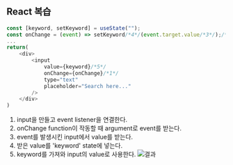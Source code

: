 ## React 복습

```Javascript
const [keyword, setKeyword] = useState("");
const onChange = (event) => setKeyword/*4*/(event.target.value/*3*/);/*2*/
...
return(
    <div>
        <input
            value={keyword}/*5*/
            onChange={onChange}/*1*/
            type="text"
            placeholder="Search here..."
        />
    </div>
)
```

1. input을 만들고 event listener을 연결한다.
2. onChange function이 작동할 때 argument로 event를 받는다.
3. event를 발생시킨 input에서 value를 받는다.
4. 받은 value를 'keyword' state에 넣는다.
5. keyword를 가져와 input의 value로 사용한다.
   ![결과]()
